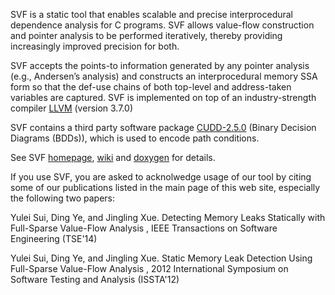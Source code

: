 SVF is a static tool that enables scalable and precise interprocedural dependence analysis for C programs. SVF allows value-flow construction and pointer analysis to be performed iteratively, thereby providing increasingly improved precision for both. 

SVF accepts the points-to information generated by any pointer analysis (e.g., Andersen’s analysis) and constructs an interprocedural memory SSA form so that the def-use chains of both top-level and address-taken variables are captured. SVF is implemented on top of an industry-strength compiler [LLVM](http://llvm.org) (version 3.7.0)

SVF contains a third party software package [CUDD-2.5.0](http://vlsi.colorado.edu/~fabio/CUDD/) (Binary Decision Diagrams (BDDs)), which is used to encode path conditions.

See SVF [homepage](http://unsw-corg.github.io/SVF/), [wiki](https://github.com/unsw-corg/SVF/wiki) and [doxygen](http://www.cse.unsw.edu.au/~corg/svf/doxygen/) for details.

If you use SVF, you are asked to acknolwedge usage of our tool by citing some of our publications listed in the main page of this web site, especially the following two papers:

<p>Yulei Sui, Ding Ye, and Jingling Xue. Detecting Memory Leaks Statically with Full-Sparse Value-Flow Analysis , IEEE Transactions on Software Engineering (TSE'14)</p>

<p>Yulei Sui, Ding Ye, and Jingling Xue. Static Memory Leak Detection Using Full-Sparse Value-Flow Analysis , 2012 International Symposium on Software Testing and Analysis (ISSTA'12)</p>


